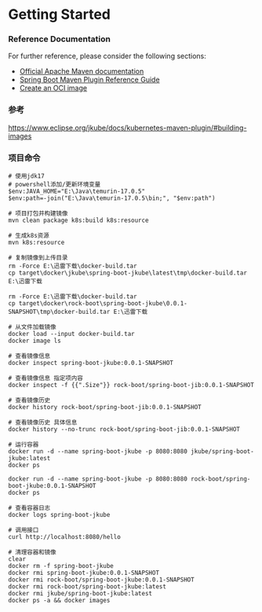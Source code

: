 # Getting Started

### Reference Documentation

For further reference, please consider the following sections:

* [Official Apache Maven documentation](https://maven.apache.org/guides/index.html)
* [Spring Boot Maven Plugin Reference Guide](https://docs.spring.io/spring-boot/docs/3.0.5/maven-plugin/reference/html/)
* [Create an OCI image](https://docs.spring.io/spring-boot/docs/3.0.5/maven-plugin/reference/html/#build-image)

### 参考

https://www.eclipse.org/jkube/docs/kubernetes-maven-plugin/#building-images

### 项目命令

```shell
# 使用jdk17
# powershell添加/更新环境变量
$env:JAVA_HOME="E:\Java\temurin-17.0.5"
$env:path=-join("E:\Java\temurin-17.0.5\bin;", "$env:path")

# 项目打包并构建镜像
mvn clean package k8s:build k8s:resource

# 生成k8s资源
mvn k8s:resource

# 复制镜像到上传目录
rm -Force E:\迅雷下载\docker-build.tar
cp target\docker\jkube\spring-boot-jkube\latest\tmp\docker-build.tar E:\迅雷下载

rm -Force E:\迅雷下载\docker-build.tar
cp target\docker\rock-boot\spring-boot-jkube\0.0.1-SNAPSHOT\tmp\docker-build.tar E:\迅雷下载

# 从文件加载镜像
docker load --input docker-build.tar
docker image ls

# 查看镜像信息
docker inspect spring-boot-jkube:0.0.1-SNAPSHOT

# 查看镜像信息 指定项内容
docker inspect -f {{".Size"}} rock-boot/spring-boot-jib:0.0.1-SNAPSHOT

# 查看镜像历史
docker history rock-boot/spring-boot-jib:0.0.1-SNAPSHOT

# 查看镜像历史 具体信息
docker history --no-trunc rock-boot/spring-boot-jib:0.0.1-SNAPSHOT

# 运行容器
docker run -d --name spring-boot-jkube -p 8080:8080 jkube/spring-boot-jkube:latest
docker ps

docker run -d --name spring-boot-jkube -p 8080:8080 rock-boot/spring-boot-jkube:0.0.1-SNAPSHOT
docker ps

# 查看容器日志
docker logs spring-boot-jkube

# 调用接口
curl http://localhost:8080/hello

# 清理容器和镜像
clear
docker rm -f spring-boot-jkube
docker rmi spring-boot-jkube:0.0.1-SNAPSHOT
docker rmi rock-boot/spring-boot-jkube:0.0.1-SNAPSHOT
docker rmi rock-boot/spring-boot-jkube:latest
docker rmi jkube/spring-boot-jkube:latest
docker ps -a && docker images

```